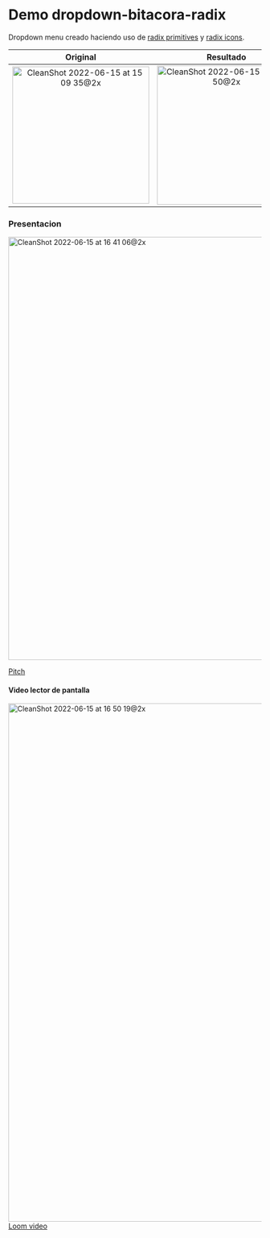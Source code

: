 # Demo dropdown-bitacora-radix
Dropdown menu creado haciendo uso de [radix primitives](https://www.radix-ui.com) y [radix icons](https://icons.radix-ui.com).

Original             |  Resultado
:-------------------------:|:-------------------------:
<img width="272" alt="CleanShot 2022-06-15 at 15 09 35@2x" src="https://user-images.githubusercontent.com/47699470/173917941-928a3341-383e-49de-aed6-de7700919e20.png"> |  <img width="276" alt="CleanShot 2022-06-15 at 16 21 50@2x" src="https://user-images.githubusercontent.com/47699470/173932161-6a8a7b7f-3d85-4906-8232-80fbcdbeb3c7.png">

### Presentacion
[<img width="840" alt="CleanShot 2022-06-15 at 16 41 06@2x" src="https://user-images.githubusercontent.com/47699470/173934800-5e525b57-dee2-4861-a765-bd4c288fa5a2.png">](https://pitch.com/public/fb0fbea9-4374-4c01-9286-7b9c06e39800)

[Pitch](https://pitch.com/public/fb0fbea9-4374-4c01-9286-7b9c06e39800)


#### Video lector de pantalla

[<img width="1029" alt="CleanShot 2022-06-15 at 16 50 19@2x" src="https://user-images.githubusercontent.com/47699470/173936162-c63f4e68-914f-4745-97c7-ea4a3364bd00.png">
](https://www.loom.com/share/58ed662fdea24462b302829fed5a3ac8)
[Loom video](https://www.loom.com/share/58ed662fdea24462b302829fed5a3ac8)
